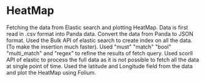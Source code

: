 # HeatMap
Fetching the data from Elastic search and plotting HeatMap.
Data is first read in .csv format into Panda data.
Convert the data from Panda to JSON format.
Used the Bulk API of elastic search to create index on all the data.(To make the insertion much faster).
Used "must" "match" "bool" "multi_match" and "regex" to refine the results of fetch query.
Used scorll API of elastic to process the full data as it is not possible to fetch all the data at single point of time.
Used the latitude and Longitude field from the data and plot the HeatMap using Folium.

